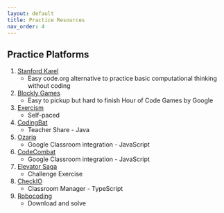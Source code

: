 ```yaml
---
layout: default
title: Practice Resources
nav_order: 4
---
```


## Practice Platforms

1. [Stanford Karel](https://stanford.edu/~cpiech/karel/learn.html)
    - Easy code.org alternative to practice basic computational thinking without coding
2. [Blockly Games](https://blockly.games)
    - Easy to pickup but hard to finish Hour of Code Games by Google
3. [Exercism](https://exercism.org/)
    - Self-paced
4. [CodingBat](https://codingbat.com/java)
    - Teacher Share - Java
5. [Ozaria](https://www.ozaria.com)
    - Google Classroom integration - JavaScript
6. [CodeCombat](https://codecombat.com/)
    - Google Classroom integration - JavaScript
7. [Elevator Saga](https://play.elevatorsaga.com/)
    - Challenge Exercise
8. [CheckIO](https://checkio.org/)
    - Classroom Manager - TypeScript
9. [Robocoding](https://robocode.sourceforge.io)
    - Download and solve
<!-- 10. [CodeGym](https://codegym.cc/) -->
   <!-- - Java for Beginners course - Self-paced -->
